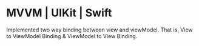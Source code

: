 # MVVM | UIKit | Swift
Implemented two way binding between view and viewModel.
That is, View to ViewModel Binding & ViewModel to View Binding.
